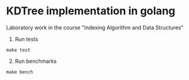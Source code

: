 # KDTree implementation in golang

Laboratory work in the course "Indexing Algorithm and Data Structures"

1. Run tests
```
make test
```

2. Run benchmarks
```
make bench
```  




